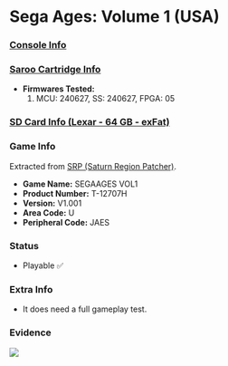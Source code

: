 # Sega Ages: Volume 1 (USA)

### [Console Info](../../../../Info/Consoles/VA13/README.md)

### [Saroo Cartridge Info](../../../../Info/Cartridges/GuangzhouSanStarOnlineShop/1.6/README.md)

- <b>Firmwares Tested:</b>
  1. MCU: 240627, SS: 240627, FPGA: 05

### [SD Card Info (Lexar - 64 GB - exFat)](../../../../Info/SdCards/Lexar/64GB/exfat/README.md)

### Game Info

Extracted from [SRP (Saturn Region Patcher)](https://segaxtreme.net/resources/saturn-region-patcher.81/download).

- <b>Game Name:</b> SEGAAGES VOL1
- <b>Product Number:</b> T-12707H
- <b>Version:</b> V1.001
- <b>Area Code:</b> U
- <b>Peripheral Code:</b> JAES

### Status

- Playable :white_check_mark:

### Extra Info

- It does need a full gameplay test.

### Evidence

[![](https://img.youtube.com/vi/SHB0KBtCjno/0.jpg)](https://www.youtube.com/watch?v=SHB0KBtCjno)

